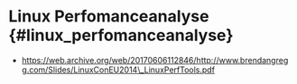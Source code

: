 # Linux Perfomanceanalyse {#linux_perfomanceanalyse}

* https://web.archive.org/web/20170606112846/http://www.brendangregg.com/Slides/LinuxConEU2014\_LinuxPerfTools.pdf



